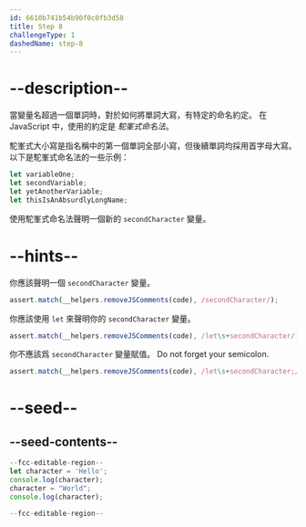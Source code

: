 ```yaml
---
id: 6610b741b54b90f0c0fb3d58
title: Step 8
challengeType: 1
dashedName: step-8
---
```


# --description--

當變量名超過一個單詞時，對於如何將單詞大寫，有特定的命名約定。 在 JavaScript 中，使用的約定是 <dfn>駝峯式命名法</dfn>。

駝峯式大小寫是指名稱中的第一個單詞全部小寫，但後續單詞均採用首字母大寫。 以下是駝峯式命名法的一些示例：

```js
let variableOne;
let secondVariable;
let yetAnotherVariable;
let thisIsAnAbsurdlyLongName;
```

使用駝峯式命名法聲明一個新的 `secondCharacter` 變量。

# --hints--

你應該聲明一個 `secondCharacter` 變量。

```js
assert.match(__helpers.removeJSComments(code), /secondCharacter/);
```

你應該使用 `let` 來聲明你的 `secondCharacter` 變量。

```js
assert.match(__helpers.removeJSComments(code), /let\s+secondCharacter/);
```

你不應該爲 `secondCharacter` 變量賦值。 Do not forget your semicolon.

```js
assert.match(__helpers.removeJSComments(code), /let\s+secondCharacter;/);
```

# --seed--

## --seed-contents--

```js
--fcc-editable-region--
let character = 'Hello';
console.log(character);
character = "World";
console.log(character);

--fcc-editable-region--
```
